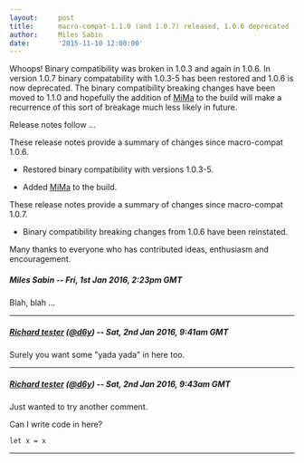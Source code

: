 ```yaml
---
layout:     post
title:      macro-compat-1.1.0 (and 1.0.7) released, 1.0.6 deprecated
author:     Miles Sabin
date:       '2015-11-10 12:00:00'
---
```


Whoops! Binary compatibility was broken in 1.0.3 and again in 1.0.6. <span class="break"></span> In version 1.0.7
binary compatability with 1.0.3-5 has been restored and 1.0.6 is now deprecated. The binary compatibility breaking
changes have been moved to 1.1.0 and hopefully the addition of [MiMa][mima] to the build will make a recurrence of
this sort of breakage much less likely in future.

Release notes follow ...

[macro-compat]: https://github.com/milessabin/macro-compat
[mima]: https://github.com/typesafehub/migration-manager

These release notes provide a summary of changes since macro-compat 1.0.6.

+ Restored binary compatibility with versions 1.0.3-5.

+ Added [MiMa][mima] to the build.

These release notes provide a summary of changes since macro-compat 1.0.7.

+ Binary compatibility breaking changes from 1.0.6 have been reinstated.

Many thanks to everyone who has contributed ideas, enthusiasm and encouragement.


<!--- START COMMENT cb319b09ab18413618987ff2ff7588663c32d1c1 -->

##### Miles Sabin -- Fri, 1st Jan 2016, 2:23pm GMT
Blah, blah ...

---


<!--- END COMMENT cb319b09ab18413618987ff2ff7588663c32d1c1 -->


<!--- START COMMENT cb995fe8e01c7ef5724847ba525a9e3f278fbde1 -->

#####  <a href="http://richard.dallaway.com">Richard tester</a> (<a href="https://twitter.com/d6y">@d6y</a>) -- Sat, 2nd Jan 2016, 9:41am GMT
Surely you want some "yada yada" in here too.

---


<!--- END COMMENT cb995fe8e01c7ef5724847ba525a9e3f278fbde1 -->


<!--- START COMMENT 058607b1f94e0d84dfb842b894e4e039a9d2d4cd -->

#####  <a href="http://richard.dallaway.com">Richard tester</a> (<a href="https://twitter.com/d6y">@d6y</a>) -- Sat, 2nd Jan 2016, 9:43am GMT
Just wanted to try another comment.

<script>alert('yo')!;</script>

Can I write code in here?

```
let x = x
```

---


<!--- END COMMENT 058607b1f94e0d84dfb842b894e4e039a9d2d4cd -->




